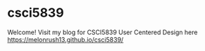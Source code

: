 # csci5839

Welcome! Visit my blog for CSCI5839 User Centered Design here
https://melonrush13.github.io/csci5839/ 
